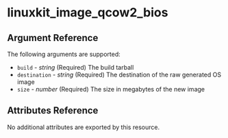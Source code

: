 <!--- autogenerated do not edit --->
# linuxkit_image_qcow2_bios

## Argument Reference

The following arguments are supported:

* `build` - _string_ (Required)  The build tarball
* `destination` - _string_ (Required)  The destination of the raw generated OS image
* `size` - _number_ (Required)  The size in megabytes of the new image


## Attributes Reference

No additional attributes are exported by this resource.





